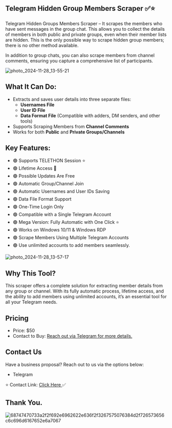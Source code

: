 
## Telegram Hidden Group Members Scraper ✅⭐

Telegram Hidden Groups Members Scraper – It scrapes the members who have sent messages in the group chat. This allows you to collect the details of members in both public and private groups, even when their member lists are hidden. This is the only possible way to scrape hidden group members; there is no other method available.

In addition to group chats, you can also scrape members from channel comments, ensuring you capture a comprehensive list of participants.

![photo_2024-11-28_13-55-21](https://github.com/user-attachments/assets/34834084-a3f5-485d-bc35-c392ba8e8b7a)




## What It Can Do:

- Extracts and saves user details into three separate files:
  - **Usernames File**
  - **User ID File**
  - **Data Format File** (Compatible with adders, DM senders, and other tools)
- Supports Scraping Members from **Channel Comments**
- Works for both **Public** and **Private Groups/Channels**


## Key Features:

- 🟢 Supports TELETHON Session ⭐
- 🟢 Lifetime Access 💯
- 🟢 Possible Updates Are Free
- 🟢 Automatic Group/Channel Join
- 🟢 Automatic Usernames and User IDs Saving
- 🟢 Data File Format Support
- 🟢 One-Time Login Only
- 🟢 Compatible with a Single Telegram Account
- 🟢 Mega Version: Fully Automatic with One Click ⭐
- 🟢 Works on Windows 10/11 & Windows RDP
- 🟢 Scrape Members Using Multiple Telegram Accounts
- 🟢 Use unlimited accounts to add members seamlessly.

![photo_2024-11-28_13-57-17](https://github.com/user-attachments/assets/427b6711-4ca2-4226-910f-4f125af0ce43)



## Why This Tool?

This scraper offers a complete solution for extracting member details from any group or channel. With its fully automatic process, lifetime access, and the ability to add members using unlimited accounts, it’s an essential tool for all your Telegram needs.


## Pricing

- Price: $50
- Contact to Buy: [Reach out via Telegram for more details. ](https://t.me/Githubsupport01)

## Contact Us

Have a business proposal? Reach out to us via the options below:

  - Telegram

⭐ Contact Link: [Click Here ](https://t.me/Githubsupport01) ✅

 
## Thank You.
![68747470733a2f2f692e6962622e636f2f3267575076384d2f726573656c6c696d6167652e6a7067](https://github.com/user-attachments/assets/88e992c6-c5fa-4f3a-8bef-f1c0e2ead76d)

